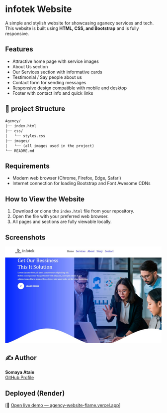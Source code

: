 # infotek Website

A simple and stylish website for showcasing aganecy services and tech. This website is built using **HTML, CSS, and Bootstrap** and is fully responsive.

## Features
- Attractive home page with service images
- About Us section
- Our Services section with informative cards
- Testimonial / Say people about us
- Contact form for sending messages
- Responsive design compatible with mobile and desktop
- Footer with contact info and quick links


## 🧪 project Structure

```
Agency/
├── index.html
├── css/
│   └── styles.css
├── images/
│   └── (all images used in the project)
└── README.md
```
## Requirements
- Modern web browser (Chrome, Firefox, Edge, Safari)
- Internet connection for loading Bootstrap and Font Awesome CDNs

## How to View the Website
1. Download or clone the `index.html` file from your repository.
2. Open the file with your preferred web browser.
3. All pages and sections are fully viewable locally.

## Screenshots
![Landing Page Desktop](images/screenshot.jpg)

## ✍️ Author

**Somaya Ataie**  
[GitHub Profile](https://github.com/somayaataee)



##  Deployed (Render)

[🔗 [Open live demo — agency-website-flame.vercel.app](https://agency-website-flame.vercel.app/)]










